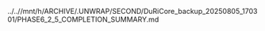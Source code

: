 ../..//mnt/h/ARCHIVE/.UNWRAP/SECOND/DuRiCore_backup_20250805_170301/PHASE6_2_5_COMPLETION_SUMMARY.md